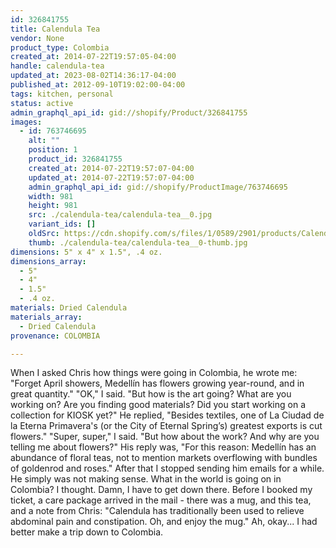 ```yaml
---
id: 326841755
title: Calendula Tea
vendor: None
product_type: Colombia
created_at: 2014-07-22T19:57:05-04:00
handle: calendula-tea
updated_at: 2023-08-02T14:36:17-04:00
published_at: 2012-09-10T19:02:00-04:00
tags: kitchen, personal
status: active
admin_graphql_api_id: gid://shopify/Product/326841755
images:
  - id: 763746695
    alt: ""
    position: 1
    product_id: 326841755
    created_at: 2014-07-22T19:57:07-04:00
    updated_at: 2014-07-22T19:57:07-04:00
    admin_graphql_api_id: gid://shopify/ProductImage/763746695
    width: 981
    height: 981
    src: ./calendula-tea/calendula-tea__0.jpg
    variant_ids: []
    oldSrc: https://cdn.shopify.com/s/files/1/0589/2901/products/Calendual_Tea_1-1887906483-O.jpeg?v=1406073427
    thumb: ./calendula-tea/calendula-tea__0-thumb.jpg
dimensions: 5" x 4" x 1.5", .4 oz.
dimensions_array:
  - 5"
  - 4"
  - 1.5"
  - .4 oz.
materials: Dried Calendula
materials_array:
  - Dried Calendula
provenance: COLOMBIA

---
```


When I asked Chris how things were going in Colombia, he wrote me: "Forget April showers, Medellín has flowers growing year-round, and in great quantity." "OK," I said. "But how is the art going? What are you working on? Are you finding good materials? Did you start working on a collection for KIOSK yet?" He replied, "Besides textiles, one of La Ciudad de la Eterna Primavera's (or the City of Eternal Spring’s) greatest exports is cut flowers." "Super, super," I said. "But how about the work? And why are you telling me about flowers?" His reply was, "For this reason: Medellín has an abundance of floral teas, not to mention markets overflowing with bundles of goldenrod and roses." After that I stopped sending him emails for a while. He simply was not making sense. What in the world is going on in Colombia? I thought. Damn, I have to get down there. Before I booked my ticket, a care package arrived in the mail - there was a mug, and this tea, and a note from Chris: "Calendula has traditionally been used to relieve abdominal pain and constipation. Oh, and enjoy the mug." Ah, okay... I had better make a trip down to Colombia.